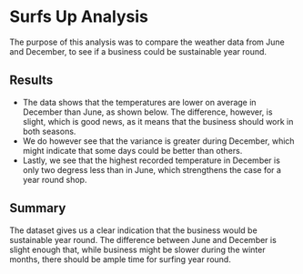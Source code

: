 # Surfs Up Analysis
The purpose of this analysis was to compare the weather data from June and December, to see if a business could be sustainable year round.
## Results
* The data shows that the temperatures are lower on average in December than June, as shown below. The difference, however, is slight, which is good news, as it means that the business should work in both seasons.
* We do however see that the variance is greater during December, which might indicate that some days could be better than others.
* Lastly, we see that the highest recorded temperature in December is only two degress less than in June, which strengthens the case for a year round shop.
## Summary
The dataset gives us a clear indication that the business would be sustainable year round. The difference between June and December is slight enough that, while business might be slower during the winter months, there should be ample time for surfing year round.
